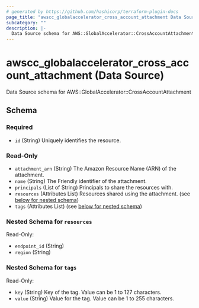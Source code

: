 ```yaml
---
# generated by https://github.com/hashicorp/terraform-plugin-docs
page_title: "awscc_globalaccelerator_cross_account_attachment Data Source - terraform-provider-awscc"
subcategory: ""
description: |-
  Data Source schema for AWS::GlobalAccelerator::CrossAccountAttachment
---
```


# awscc_globalaccelerator_cross_account_attachment (Data Source)

Data Source schema for AWS::GlobalAccelerator::CrossAccountAttachment



<!-- schema generated by tfplugindocs -->
## Schema

### Required

- `id` (String) Uniquely identifies the resource.

### Read-Only

- `attachment_arn` (String) The Amazon Resource Name (ARN) of the attachment.
- `name` (String) The Friendly identifier of the attachment.
- `principals` (List of String) Principals to share the resources with.
- `resources` (Attributes List) Resources shared using the attachment. (see [below for nested schema](#nestedatt--resources))
- `tags` (Attributes List) (see [below for nested schema](#nestedatt--tags))

<a id="nestedatt--resources"></a>
### Nested Schema for `resources`

Read-Only:

- `endpoint_id` (String)
- `region` (String)


<a id="nestedatt--tags"></a>
### Nested Schema for `tags`

Read-Only:

- `key` (String) Key of the tag. Value can be 1 to 127 characters.
- `value` (String) Value for the tag. Value can be 1 to 255 characters.
